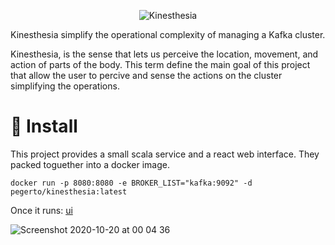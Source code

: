 
<p align="center">
  <img src="https://user-images.githubusercontent.com/261659/96519293-8e65d500-1264-11eb-831f-8750eb1977df.png" alt="Kinesthesia">
<p>

Kinesthesia simplify the operational complexity of managing a Kafka cluster. 

Kinesthesia, is the sense that lets us perceive the location, movement, and action of parts of the body. This term define the main goal of this project  that allow the user to percive and sense the actions on the cluster simplifying the operations.


# 🚀 Install

This project provides a small scala service and a react web interface. They packed toguether into a docker image. 

```
docker run -p 8080:8080 -e BROKER_LIST="kafka:9092" -d pegerto/kinesthesia:latest
```

Once it runs: [ui](http://localhost:8080)

![Screenshot 2020-10-20 at 00 04 36](https://user-images.githubusercontent.com/261659/96520859-e3efb100-1267-11eb-9b3a-21ad368f8752.png)

